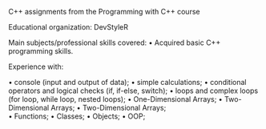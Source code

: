 C++ assignments from the Programming with C++ course

Educational organization: DevStyleR

Main subjects/professional skills covered: • Acquired basic C++ programming skills.

Experience with: 

• console (input and output of data); • simple calculations; • conditional operators and logical checks (if, if-else, switch); • loops and complex loops (for loop, while loop, nested loops); • One-Dimensional Arrays; • Two-Dimensional Arrays; • Two-Dimensional Arrays;  
• Functions; • Classes; • Objects; • OOP;

